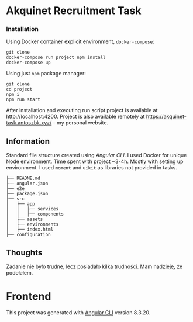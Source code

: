 # Akquinet Recruitment Task

### Installation

Using Docker container explicit environment, `docker-compose`:

```
git clone
docker-compose run project npm install
docker-compose up
```

Using just `npm` package manager:

```
git clone
cd project
npm i
npm run start
```

After installation and executing run script project is available at http://localhost:4200.
Project is also available remotely at https://akquinet-task.antoszbk.xyz/ - my personal website.

## Information

Standard file structure created using _Angular CLI_.
I used Docker for unique Node environment.
Time spent with project ~3-4h. Mostly with setting up environment.
I used `moment` and `uikit` as libraries not provided in tasks.

```
├── README.md
├── angular.json
├── e2e
├── package.json
├── src
│   ├── app
│   │   ├── services
│   │   ├── components
│   ├── assets
│   ├── environments
│   ├── index.html
├── configuration
```

## Thoughts

Zadanie nie było trudne, lecz posiadało kilka trudności. Mam nadzieję, że podołałem.

# Frontend

This project was generated with [Angular CLI](https://github.com/angular/angular-cli) version 8.3.20.

```

```
